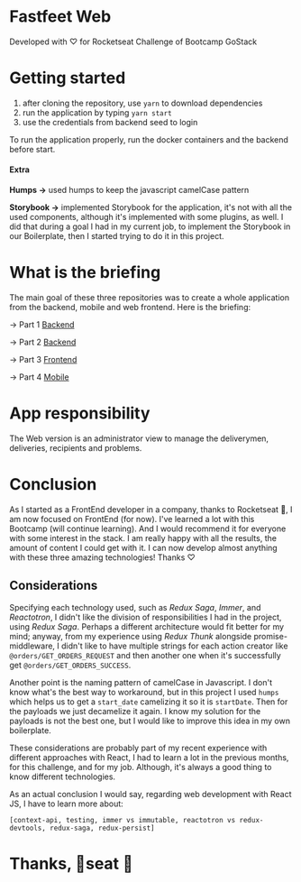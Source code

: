 # Fastfeet Web

Developed with ♡ for Rocketseat Challenge of Bootcamp GoStack

# Getting started

1. after cloning the repository, use `yarn` to download dependencies
2. run the application by typing `yarn start`
3. use the credentials from backend seed to login

To run the application properly, run the docker containers and the backend before start.

#### Extra

**Humps →** used humps to keep the javascript camelCase pattern

**Storybook →** implemented Storybook for the application, it's not with all the used components, although it's implemented with some plugins, as well. I did that during a goal I had in my current job, to implement the Storybook in our Boilerplate, then I started trying to do it in this project.

# What is the briefing

The main goal of these three repositories was to create a whole application from the backend, mobile and web frontend.
Here is the briefing:

→ Part 1 [Backend](https://github.com/Rocketseat/bootcamp-gostack-desafio-02/)

→ Part 2 [Backend](https://github.com/Rocketseat/bootcamp-gostack-desafio-03/)

→ Part 3 [Frontend](https://github.com/Rocketseat/bootcamp-gostack-desafio-09/)

→ Part 4 [Mobile](https://github.com/Rocketseat/bootcamp-gostack-desafio-10/)

# App responsibility

The Web version is an administrator view to manage the deliverymen, deliveries, recipients and problems.

# Conclusion

As I started as a FrontEnd developer in a company, thanks to Rocketseat 🚀, I am now focused on FrontEnd (for now). I've learned a lot with this Bootcamp (will continue learning). And I would recommend it for everyone with some interest in the stack. I am really happy with all the results, the amount of content I could get with it. I can now develop almost anything with these three amazing technologies! Thanks ♡

## Considerations

Specifying each technology used, such as _Redux Saga_, _Immer_, and _Reactotron_, I didn't like the division of responsibilities I had in the project, using _Redux Saga_. Perhaps a different architecture would fit better for my mind; anyway, from my experience using _Redux Thunk_ alongside promise-middleware, I didn't like to have multiple strings for each action creator like `@orders/GET_ORDERS_REQUEST` and then another one when it's successfully get `@orders/GET_ORDERS_SUCCESS`.

Another point is the naming pattern of camelCase in Javascript. I don't know what's the best way to workaround, but in this project I used `humps` which helps us to get a `start_date` camelizing it so it is `startDate`. Then for the payloads we just decamelize it again. I know my solution for the payloads is not the best one, but I would like to improve this idea in my own boilerplate.

These considerations are probably part of my recent experience with different approaches with React, I had to learn a lot in the previous months, for this challenge, and for my job. Although, it's always a good thing to know different technologies.

As an actual conclusion I would say, regarding web development with React JS, I have to learn more about:

```
[context-api, testing, immer vs immutable, reactotron vs redux-devtools, redux-saga, redux-persist]
```

# Thanks, 🚀seat 🥳
